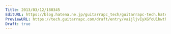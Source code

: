 ```yaml
---
Title: 2013/03/12/180345
EditURL: https://blog.hatena.ne.jp/guitarrapc_tech/guitarrapc-tech.hatenablog.com/atom/entry/6802418398340423794
PreviewURL: https://tech.guitarrapc.com/draft/entry/vaijljvIyXGfoU1hwth5Q7KEfLo
Draft: true
---
```


